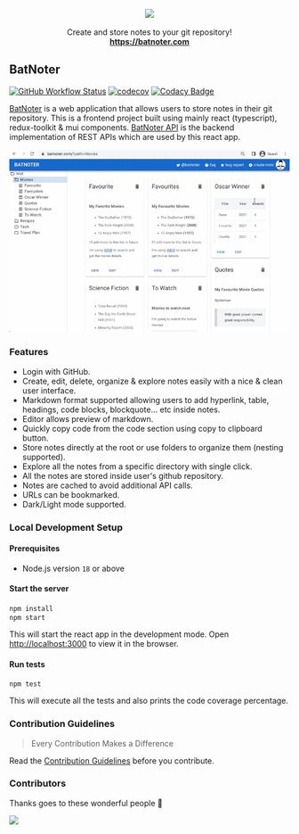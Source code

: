 <p align="center">
  <a href="https://batnoter.com">
    <img src="https://raw.githubusercontent.com/batnoter/batnoter/main/public/logo.svg" width="100">
  </a>

  <p align="center">
    Create and store notes to your git repository!
    <br>
    <a href="https://batnoter.com"><strong>https://batnoter.com</strong></a>
  </p>
</p>

## BatNoter

[![GitHub Workflow Status](https://img.shields.io/github/workflow/status/batnoter/batnoter/Test/main?color=forestgreen)](https://github.com/batnoter/batnoter/actions?query=branch%3Amain)
[![codecov](https://codecov.io/gh/batnoter/batnoter/branch/main/graph/badge.svg?token=P40BDKYDBI)](https://codecov.io/gh/batnoter/batnoter)
[![Codacy Badge](https://app.codacy.com/project/badge/Grade/824dc3f42ddf48f0b99194ea0ef975a7)](https://www.codacy.com/gh/batnoter/batnoter/dashboard?utm_source=github.com&amp;utm_medium=referral&amp;utm_content=batnoter/batnoter&amp;utm_campaign=Badge_Grade)

[BatNoter](https://batnoter.com) is a web application that allows users to store notes in their git repository. This is a frontend project built using mainly react (typescript), redux-toolkit & mui components. [BatNoter API](https://github.com/batnoter/batnoter-api) is the backend implementation of REST APIs which are used by this react app.

<p align="center">
  <kbd><img src="https://raw.githubusercontent.com/batnoter/batnoter/main/public/demo.gif" alt="BatNoter Demo"/></kbd>
</p>

### Features
-   Login with GitHub.
-   Create, edit, delete, organize & explore notes easily with a nice & clean user interface.
-   Markdown format supported allowing users to add hyperlink, table, headings, code blocks, blockquote... etc inside notes.
-   Editor allows preview of markdown.
-   Quickly copy code from the code section using copy to clipboard button.
-   Store notes directly at the root or use folders to organize them (nesting supported).
-   Explore all the notes from a specific directory with single click.
-   All the notes are stored inside user's github repository.
-   Notes are cached to avoid additional API calls.
-   URLs can be bookmarked.
-   Dark/Light mode supported.

### Local Development Setup

#### Prerequisites
*   Node.js version `18` or above

#### Start the server
```shell
npm install
npm start
```
This will start the react app in the development mode. Open [http://localhost:3000](http://localhost:3000) to view it in the browser.

#### Run tests
```shell
npm test
```
This will execute all the tests and also prints the code coverage percentage.

### Contribution Guidelines
> Every Contribution Makes a Difference

Read the [Contribution Guidelines](CONTRIBUTING.md) before you contribute.

### Contributors
Thanks goes to these wonderful people 🎉

[![](https://opencollective.com/batnoter/contributors.svg?width=890&button=false)](https://github.com/batnoter/batnoter/graphs/contributors)
